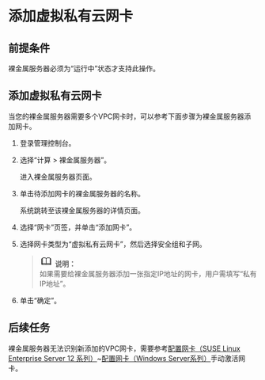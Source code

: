 # 添加虚拟私有云网卡<a name="zh-cn_topic_0056339848"></a>

## 前提条件<a name="section514814119252"></a>

裸金属服务器必须为“运行中”状态才支持此操作。

## 添加虚拟私有云网卡<a name="section245912101787"></a>

当您的裸金属服务器需要多个VPC网卡时，可以参考下面步骤为裸金属服务器添加网卡。

1.  登录管理控制台。
2.  选择“计算 \> 裸金属服务器”。

    进入裸金属服务器页面。

3.  单击待添加网卡的裸金属服务器的名称。

    系统跳转至该裸金属服务器的详情页面。

4.  选择“网卡”页签，并单击“添加网卡”。
5.  选择网卡类型为“虚拟私有云网卡”，然后选择安全组和子网。

    >![](public_sys-resources/icon-note.gif) **说明：**   
    >如果需要给裸金属服务器添加一张指定IP地址的网卡，用户需填写“私有IP地址”。  

6.  单击“确定”。

## 后续任务<a name="section28341318105815"></a>

裸金属服务器无法识别新添加的VPC网卡，需要参考[配置网卡（SUSE Linux Enterprise Server 12 系列）](配置网卡（SUSE-Linux-Enterprise-Server-12-系列）.md)\~[配置网卡（Windows Server系列）](配置网卡（Windows-Server系列）.md)手动激活网卡。

